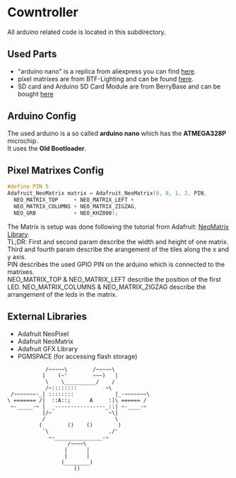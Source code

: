 # Cowntroller
All arduino related code is located in this subdirectory. 


## Used Parts
- "arduino nano" is a replica from aliexpress you can find [here](https://a.aliexpress.com/_mrx6KLw).
- pixel matrixes are from BTF-Lighting and can be found [here](https://a.aliexpress.com/_mNNZCVA).
- SD card and Arduino SD Card Module are from BerryBase and can be bought [here](https://www.berrybase.de/neu/micro-sd-card-reader-modul-mit-spi-schnittstelle?c=2507) 

## Arduino Config
The used arduino is a so called **arduino nano** which has the **ATMEGA328P** microchip.  
It uses the **Old Bootloader**.

## Pixel Matrixes Config
```cpp
#define PIN 5
Adafruit_NeoMatrix matrix = Adafruit_NeoMatrix(8, 8, 1, 2, PIN,
  NEO_MATRIX_TOP     + NEO_MATRIX_LEFT +
  NEO_MATRIX_COLUMNS + NEO_MATRIX_ZIGZAG,
  NEO_GRB            + NEO_KHZ800);
```

The Matrix is setup was done following the tutorial from Adafruit: [NeoMatrix Library](https://learn.adafruit.com/adafruit-neopixel-uberguide/neomatrix-library).   
TL;DR: First and second param describe the width and height of one matrix. Third and fourth param describe the arangement of the tiles along the x and y axis.   
PIN describes the used GPIO PIN on the arduino which is connected to the matrixes.  
NEO_MATRIX_TOP & NEO_MATRIX_LEFT describe the position of the first LED. 
NEO_MATRIX_COLUMNS & NEO_MATRIX_ZIGZAG describe the arrangement of the leds in the matrix. 

## External Libraries
- Adafruit NeoPixel
- Adafruit NeoMatrix
- Adafruit GFX Library
- PGMSPACE (for accessing flash storage)

```
            /~~~~~\        /~~~~~\
           |    (~'        ~~~)   |
            \    \__________/    /
            /~::::::::         ~\
 /~~~~~~~-_| ::::::::             |_-~~~~~~~\
\ ======= /|  ::A::;      A     :|\ ====== /
 ~-_____-~ |  _----------------_::| ~-____-~
           |/~                  ~\|
           /                      \
          (        ()    ()        )
           `\                   ./'
             ~-_______________-~
                   /~~~~\
                  |      |
                  |      |
                 (________)
                     ()
```